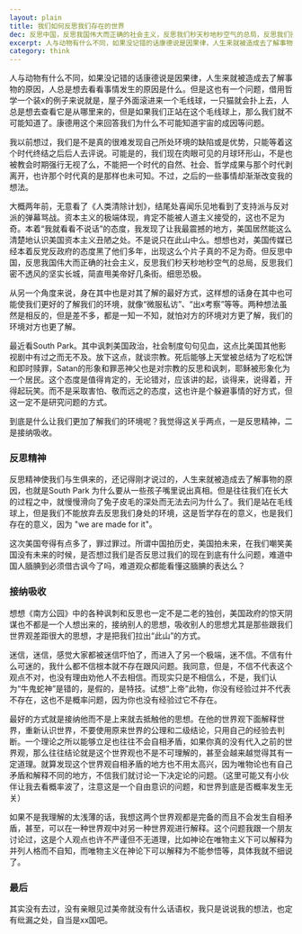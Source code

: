 ```yaml
---
layout: plain
title: 我们如何反思我们存在的世界
dec: 反思中国，反思我国伟大而正确的社会主义，反思我们秒天秒地秒空气的总局，反思我们密不透风的坚实长城，简直甩美帝好几条街。细思恐极。
excerpt: 人与动物有什么不同，如果没记错的话康德说是因果律，人生来就被造成去了解事物的原因，人总是想去看看事情发生的原因是什么。但是这也有一个问题，借用哲学一个装x的例子来说就是，屋子外面滚进来一个毛线球，一只猫就会扑上去，人总是想去查看它是从哪里来的，但是如果我们正站在这个毛线球上，那么我们就不可能知道了。康德用这个来回答我们为什么不可能知道宇宙的成因等问题。
category: think
---
```



人与动物有什么不同，如果没记错的话康德说是因果律，人生来就被造成去了解事物的原因，人总是想去看看事情发生的原因是什么。但是这也有一个问题，借用哲学一个装x的例子来说就是，屋子外面滚进来一个毛线球，一只猫就会扑上去，人总是想去查看它是从哪里来的，但是如果我们正站在这个毛线球上，那么我们就不可能知道了。康德用这个来回答我们为什么不可能知道宇宙的成因等问题。

我以前想过，我们是不是真的很难发现自己所处环境的缺陷或是优势，只能等着这个时代终结之后后人去评说。可能是的，我们现在肉眼可见的月球环形山，不是也被教会时期强行无视了么，不能把一个时代的自然、社会、哲学成果与那个时代剥离开，也许那个时代真的是那样也未可知。不过，之后的一些事情却渐渐改变我的想法。

大概两年前，无意看了《人类清除计划》，结尾处喜闻乐见地看到了支持派与反对派的弹幕骂战。资本主义的极端体现，肯定不能被人道主义接受的，这也不足为奇。本着“我就看看不说话”的态度，我发现了让我最震撼的地方，美国居然能这么清楚地认识美国资本主义丑陋之处。不是说只在此山中么。想想也对，美国传媒已经本着反党反政府的态度黑了他们多年，出现这么个片子真的不足为奇。但反思中国，反思我国伟大而正确的社会主义，反思我们秒天秒地秒空气的总局，反思我们密不透风的坚实长城，简直甩美帝好几条街。细思恐极。

 从另一个角度来说，身在其中也是对其了解的最好方式，这样想的话身在其中也可能使我们更好的了解我们的环境，就像“微服私访”、“出x考察”等等。两种想法虽然是相反的，但是差不多，都是一知一不知，就怕对方的环境对方更了解，我们的环境对方也更了解。

最近看South Park。其中讽刺美国政治，社会制度句句见血，这点比美国其他影视剧中有过之而无不及。放下这点，就谈宗教。死后能够上天堂被总结为了吃松饼和即时赎罪，Satan的形象和罪恶神父也是对宗教的反思和讽刺，耶稣被形象化为一个居民。这个态度是值得肯定的，无论错对，应该讲的起，谈得来，说得着，开得起玩笑。而不是采取害怕、敬而远之的态度，这也许是个躲避事情的好方式，但这一定不是研究问题的方式。

到底是什么让我们更加了解我们的环境呢？我觉得这关乎两点，一是反思精神，二是接纳吸收。

### 反思精神

反思精神使我们与生俱来的，还记得刚才说过的，人生来就被造成去了解事物的原因，也就是South Park 为什么要从一些孩子嘴里说出真相。但是往往我们在长大的过程之中，就慢慢滑向了兔子皮毛的深处而无法去问为什么了。我们是站在毛线球上，但是我们不能放弃去反思我们身处的环境，这是哲学存在的意义，也是我们存在的意义，因为 "we are made for it"。

这次美国夸得有点多了，罪过罪过。所谓中国拍历史，美国拍未来，在我们嘲笑美国没有未来的时候，是否想过我们是否反思过我们的现在到底有什么问题，难道中国人腼腆到必须借古讽今了吗，难道观众都能看懂这腼腆的表达么？

### 接纳吸收

想想《南方公园》中的各种讽刺和反思也一定不是二老的独创，美国政府的惊天阴谋也不都是一个人想出来的，接纳别人的思想，吸收别人的思想尤其是那些跟我们世界观差距很大的思想，才是把我们拉出“此山”的方式。

迷信，迷信，感觉大家都被迷信吓怕了，而进入了另一个极端，迷不信。不信有什么可迷的，我什么都不信根本就不存在跟风问题。我同意，但是，不信不代表这个观点不对，也没有理由劝他人不去相信。而现实只是不相信么，不是，我们认为“牛鬼蛇神”是错的，是假的，是特技。试想“上帝”此物，你没有经验过并不代表不存在，这也不是概率问题，因为你也没有经验过它不存在。

最好的方式就是接纳他而不是上来就去抵触他的思想。在他的世界观下面解释世界，重新认识世界，不要使用原来世界的公理和二级结论，只用自己的经验去判断。一个理论之所以能够立足也往往不会自相矛盾，如果你真的没有代入之前的世界观，那么往往结论就是这个世界观也不是不可理解的，甚至会越来越觉得其有一定道理。就算发现这个世界观自相矛盾的地方也不用太高兴，因为唯物论也有自己矛盾和解释不同的地方，不信我们就讨论一下决定论的问题。（这里可能又有小伙伴让我去看概率波了，注意这是一个自由意识的问题，和世界到底是否概率发生无关）

如果不是我理解的太浅薄的话，我想这两个世界观都是完备的而且不会发生自相矛盾，甚至，可以在一种世界观中对另一种世界观进行解释。这个问题我跟一个朋友讨论过，这是个人观点也许不严谨但不无道理，比如神论在唯物主义下可以解释为并列人格而不自知，而唯物主义在神论下可以解释为不能参悟等，具体我就不细说了。

### 最后

其实没有去过，没有亲眼见过美帝就没有什么话语权，我只是说说我的想法，也定有纰漏之处，自当是xx国吧。

